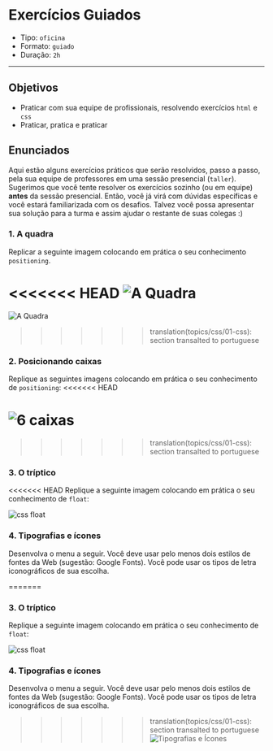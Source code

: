 # Exercícios Guiados

* Tipo: `oficina`
* Formato: `guiado`
* Duração: `2h`

***

## Objetivos

* Praticar com sua equipe de profissionais, resolvendo exercícios `html` e `css`
* Praticar, pratica e praticar

## Enunciados

Aqui estão alguns exercícios práticos que serão resolvidos, passo a passo, pela
sua equipe de professores em uma sessão presencial \(`taller`\). Sugerimos que
você tente resolver os exercícios sozinho \(ou em equipe\) **antes** da sessão
presencial. Então, você já virá com dúvidas específicas e você estará
familiarizada com os desafios. Talvez você possa apresentar sua solução para a
turma e assim ajudar o restante de suas colegas :\)

### 1. A quadra

Replicar a seguinte imagem colocando em prática o seu conhecimento
`positioning`.

<<<<<<< HEAD
![A Quadra](https://user-images.githubusercontent.com/39506102/56682848-cd808d80-66a2-11e9-9270-ff182c734b7d.png)
=======
![A Quadra](https://fotos.subefotos.com/c8aebc7059f194f164e0c9c3f63421e6o.png)
>>>>>>> translation(topics/css/01-css): section transalted to portuguese

### 2. Posicionando caixas

Replique as seguintes imagens colocando em prática o seu conhecimento de
`positioning`:
<<<<<<< HEAD

![6 caixas](https://user-images.githubusercontent.com/39506102/56683303-9fe81400-66a3-11e9-829a-11503e0a1417.png)
=======
>>>>>>> translation(topics/css/01-css): section transalted to portuguese

### 3. O tríptico

<<<<<<< HEAD
Replique a seguinte imagem colocando em prática o seu conhecimento de `float`:

![css float](https://user-images.githubusercontent.com/39506102/56683367-c1e19680-66a3-11e9-9371-8ce0941a49e3.png)

### 4. Tipografias e ícones

Desenvolva o menu a seguir. Você deve usar pelo menos dois estilos de fontes da
Web \(sugestão: Google Fonts\). Você pode usar os tipos de letra iconográficos
de sua escolha.

=======
### 3. O tríptico

Replique a seguinte imagem colocando em prática o seu conhecimento de `float`:

![css float](https://fotos.subefotos.com/320e77be1fc814d1a92edbc43cb59caco.png)

### 4. Tipografias e ícones

Desenvolva o menu a seguir. Você deve usar pelo menos dois estilos de fontes da
Web \(sugestão: Google Fonts\). Você pode usar os tipos de letra iconográficos
de sua escolha.

>>>>>>> translation(topics/css/01-css): section transalted to portuguese
![Tipografias e
Ícones](https://github.com/Laboratoria/curricula-js/blob/632783f957accef3442934c87cecd254a202f2db/03-interactive-site/00-html-and-css/09-guided-exercises/img-tipo.png?raw=true)